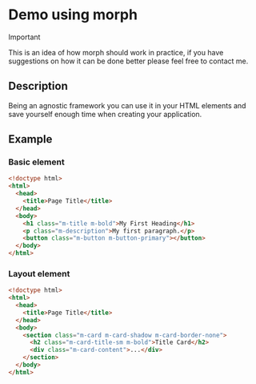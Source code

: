 # Demo using morph

> [!IMPORTANT]
> This is an idea of ​​how morph should work in practice,
> if you have suggestions on how it can be done better please feel free to contact me.

## Description

Being an agnostic framework you can use it in your HTML elements and save yourself enough time when creating your application.

## Example

### Basic element

```html
<!doctype html>
<html>
  <head>
    <title>Page Title</title>
  </head>
  <body>
    <h1 class="m-title m-bold">My First Heading</h1>
    <p class="m-description">My first paragraph.</p>
    <button class="m-button m-button-primary"></button>
  </body>
</html>
```

### Layout element

```html
<!doctype html>
<html>
  <head>
    <title>Page Title</title>
  </head>
  <body>
    <section class="m-card m-card-shadow m-card-border-none">
      <h2 class="m-card-title-sm m-bold">Title Card</h2>
      <div class="m-card-content">...</div>
    </section>
  </body>
</html>
```
